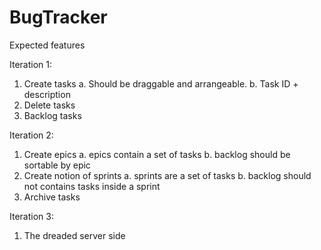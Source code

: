 # BugTracker

Expected features

Iteration 1:

1. Create tasks
    a. Should be draggable and arrangeable.
    b. Task ID + description
2. Delete tasks
3. Backlog tasks

Iteration 2:

1. Create epics
    a. epics contain a set of tasks
    b. backlog should be sortable by epic
2. Create notion of sprints
    a. sprints are a set of tasks
    b. backlog should not contains tasks inside a sprint
3. Archive tasks

Iteration 3:

1. The dreaded server side
